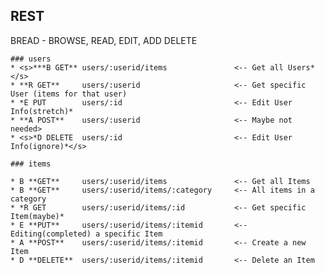 ## REST  
BREAD - BROWSE, READ, EDIT, ADD DELETE

    ### users
    * <s>***B GET** users/:userid/items               <-- Get all Users*</s>
    * **R GET**     users/:userid                     <-- Get specific User (items for that user)
    * *E PUT        users/:id                         <-- Edit User Info(stretch)*
    * **A POST**    users/:userid                     <-- Maybe not needed>
    * <s>*D DELETE  users/:id                         <-- Edit User Info(ignore)*</s>

    ### items

    * B **GET**     users/:userid/items               <-- Get all Items
    * B **GET**     users/:userid/items/:category     <-- All items in a category
    * *R GET        users/:userid/items/:id           <-- Get specific Item(maybe)*
    * E **PUT**     users/:userid/items/:itemid       <-- Editing(completed) a specific Item
    * A **POST**    users/:userid/items/:itemid       <-- Create a new Item
    * D **DELETE**  users/:userid/items/:itemid       <-- Delete an Item
